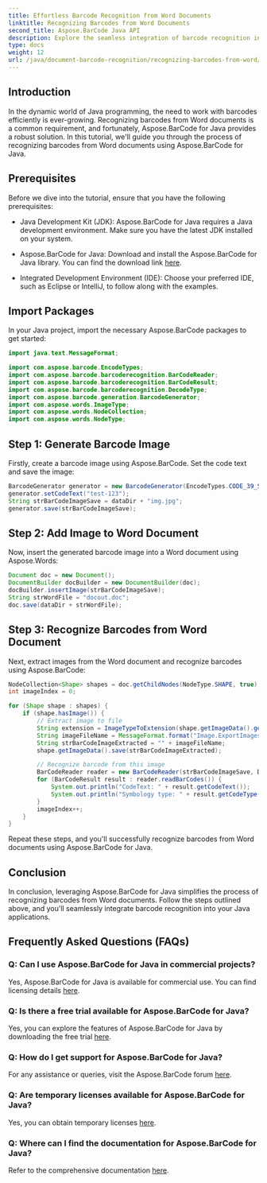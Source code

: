 ```yaml
---
title: Effortless Barcode Recognition from Word Documents
linktitle: Recognizing Barcodes from Word Documents
second_title: Aspose.BarCode Java API
description: Explore the seamless integration of barcode recognition into your Java applications with Aspose.BarCode. Follow this tutorial to recognize barcodes from Word documents.
type: docs
weight: 12
url: /java/document-barcode-recognition/recognizing-barcodes-from-word/
---
```


## Introduction

In the dynamic world of Java programming, the need to work with barcodes efficiently is ever-growing. Recognizing barcodes from Word documents is a common requirement, and fortunately, Aspose.BarCode for Java provides a robust solution. In this tutorial, we'll guide you through the process of recognizing barcodes from Word documents using Aspose.BarCode for Java.

## Prerequisites

Before we dive into the tutorial, ensure that you have the following prerequisites:

- Java Development Kit (JDK): Aspose.BarCode for Java requires a Java development environment. Make sure you have the latest JDK installed on your system.

- Aspose.BarCode for Java: Download and install the Aspose.BarCode for Java library. You can find the download link [here](https://releases.aspose.com/barcode/java/).

- Integrated Development Environment (IDE): Choose your preferred IDE, such as Eclipse or IntelliJ, to follow along with the examples.

## Import Packages

In your Java project, import the necessary Aspose.BarCode packages to get started:

```java
import java.text.MessageFormat;

import com.aspose.barcode.EncodeTypes;
import com.aspose.barcode.barcoderecognition.BarCodeReader;
import com.aspose.barcode.barcoderecognition.BarCodeResult;
import com.aspose.barcode.barcoderecognition.DecodeType;
import com.aspose.barcode.generation.BarcodeGenerator;
import com.aspose.words.ImageType;
import com.aspose.words.NodeCollection;
import com.aspose.words.NodeType;
```

## Step 1: Generate Barcode Image

Firstly, create a barcode image using Aspose.BarCode. Set the code text and save the image:

```java
BarcodeGenerator generator = new BarcodeGenerator(EncodeTypes.CODE_39_STANDARD);
generator.setCodeText("test-123");
String strBarCodeImageSave = dataDir + "img.jpg";
generator.save(strBarCodeImageSave);
```

## Step 2: Add Image to Word Document

Now, insert the generated barcode image into a Word document using Aspose.Words:

```java
Document doc = new Document();
DocumentBuilder docBuilder = new DocumentBuilder(doc);
docBuilder.insertImage(strBarCodeImageSave);
String strWordFile = "docout.doc";
doc.save(dataDir + strWordFile);
```

## Step 3: Recognize Barcodes from Word Document

Next, extract images from the Word document and recognize barcodes using Aspose.BarCode:

```java
NodeCollection<Shape> shapes = doc.getChildNodes(NodeType.SHAPE, true);
int imageIndex = 0;

for (Shape shape : shapes) {
    if (shape.hasImage()) {
        // Extract image to file
        String extension = ImageTypeToExtension(shape.getImageData().getImageType());
        String imageFileName = MessageFormat.format("Image.ExportImages.{0} Out.{1}", imageIndex, extension);
        String strBarCodeImageExtracted = "" + imageFileName;
        shape.getImageData().save(strBarCodeImageExtracted);

        // Recognize barcode from this image
        BarCodeReader reader = new BarCodeReader(strBarCodeImageSave, DecodeType.CODE_39_STANDARD);
        for (BarCodeResult result : reader.readBarCodes()) {
            System.out.println("CodeText: " + result.getCodeText());
            System.out.println("Symbology type: " + result.getCodeType());
        }
        imageIndex++;
    }
}
```

Repeat these steps, and you'll successfully recognize barcodes from Word documents using Aspose.BarCode for Java.

## Conclusion

In conclusion, leveraging Aspose.BarCode for Java simplifies the process of recognizing barcodes from Word documents. Follow the steps outlined above, and you'll seamlessly integrate barcode recognition into your Java applications.

## Frequently Asked Questions (FAQs)

### Q: Can I use Aspose.BarCode for Java in commercial projects?
Yes, Aspose.BarCode for Java is available for commercial use. You can find licensing details [here](https://purchase.aspose.com/buy).

### Q: Is there a free trial available for Aspose.BarCode for Java?
Yes, you can explore the features of Aspose.BarCode for Java by downloading the free trial [here](https://releases.aspose.com/).

### Q: How do I get support for Aspose.BarCode for Java?
For any assistance or queries, visit the Aspose.BarCode forum [here](https://forum.aspose.com/c/barcode/13).

### Q: Are temporary licenses available for Aspose.BarCode for Java?
Yes, you can obtain temporary licenses [here](https://purchase.aspose.com/temporary-license/).

### Q: Where can I find the documentation for Aspose.BarCode for Java?
Refer to the comprehensive documentation [here](https://reference.aspose.com/barcode/java/).

